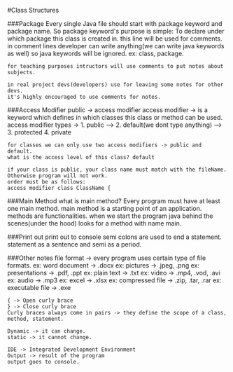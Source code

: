 #Class Structures

###Package
    Every single Java file should start with package keyword and package name.
    So package keyword's purpose is simple: To declare under which package this class is created in.
     this line will be used for comments.
    in comment lines developer can write anything(we can write java keywords as well) so java keywords
    will be ignored.
    ex: class, package.
    
    for teaching purposes intructors will use comments to put notes about subjects.
    
    in real project devs(developers) use for leaving some notes for other devs.
    it's highly encouraged to use comments for notes.


###Access Modifier
    public -> access modifier
    access modifier -> is a keyword which defines in which classes this class or method can be used.
    access modifier types ->
      1. public  -->
      2. default(we dont type anything) -->
      3. protected
      4. private
    
    for classes we can only use two access modifiers -> public and default.
    what is the access level of this class? default
    
    if your class is public, your class name must match with the fileName. Otherwise program will not work.
    order must be as follows:
    access modifier class ClassName {



###Main Method
    what is main method?
    Every program must have at least one main method.
    main method is a starting point of an application.
    methods are functionalities.
    when we start the program java behind the scenes(under the hood)
    looks for a method with name main.
    
    
    
###Print out
     print out to console
     semi colons are used to end a statement.
     statement as a sentence and semi as a period.
     
     
     
###Other notes
    file format -> every program uses certain type of file formats.
    ex: word document -> .docx
    ex: pictures -> .jpeg, .png
    ex: presentations -> .pdf, .ppt
    ex: plain text -> .txt
    ex: video -> .mp4, .vod, .avi
    ex: audio -> .mp3
    ex: excel -> .xlsx
    ex: compressed file -> .zip, .tar, .rar
    ex: executable file -> .exe
    
    
    { -> Open curly brace
    } -> Close curly brace
    Curly braces always come in pairs -> they define the scope of a class, method, statement.
    
    Dynamic -> it can change.
    static -> it cannot change.
    
    IDE -> Integrated Development Environment
    Output -> result of the program
    output goes to console.